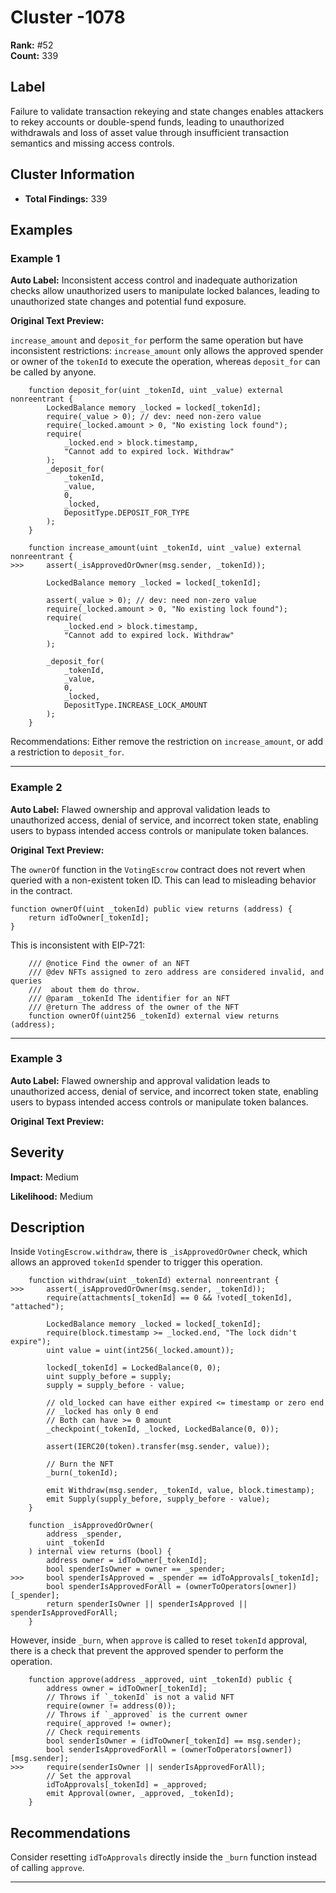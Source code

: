 # Cluster -1078

**Rank:** #52  
**Count:** 339  

## Label
Failure to validate transaction rekeying and state changes enables attackers to rekey accounts or double-spend funds, leading to unauthorized withdrawals and loss of asset value through insufficient transaction semantics and missing access controls.

## Cluster Information
- **Total Findings:** 339

## Examples

### Example 1

**Auto Label:** Inconsistent access control and inadequate authorization checks allow unauthorized users to manipulate locked balances, leading to unauthorized state changes and potential fund exposure.  

**Original Text Preview:**

`increase_amount` and `deposit_for` perform the same operation but have inconsistent restrictions: `increase_amount` only allows the approved spender or owner of the `tokenId` to execute the operation, whereas `deposit_for` can be called by anyone.

```solidity
    function deposit_for(uint _tokenId, uint _value) external nonreentrant {
        LockedBalance memory _locked = locked[_tokenId];
        require(_value > 0); // dev: need non-zero value
        require(_locked.amount > 0, "No existing lock found");
        require(
            _locked.end > block.timestamp,
            "Cannot add to expired lock. Withdraw"
        );
        _deposit_for(
            _tokenId,
            _value,
            0,
            _locked,
            DepositType.DEPOSIT_FOR_TYPE
        );
    }
```

```solidity
    function increase_amount(uint _tokenId, uint _value) external nonreentrant {
>>>     assert(_isApprovedOrOwner(msg.sender, _tokenId));

        LockedBalance memory _locked = locked[_tokenId];

        assert(_value > 0); // dev: need non-zero value
        require(_locked.amount > 0, "No existing lock found");
        require(
            _locked.end > block.timestamp,
            "Cannot add to expired lock. Withdraw"
        );

        _deposit_for(
            _tokenId,
            _value,
            0,
            _locked,
            DepositType.INCREASE_LOCK_AMOUNT
        );
    }
```

Recommendations:
Either remove the restriction on `increase_amount`, or add a restriction to `deposit_for`.

---
### Example 2

**Auto Label:** Flawed ownership and approval validation leads to unauthorized access, denial of service, and incorrect token state, enabling users to bypass intended access controls or manipulate token balances.  

**Original Text Preview:**

The `ownerOf` function in the `VotingEscrow` contract does not revert when queried with a non-existent token ID. This can lead to misleading behavior in the contract.

```solidity
function ownerOf(uint _tokenId) public view returns (address) {
    return idToOwner[_tokenId];
}
```

This is inconsistent with EIP-721:

```solidity
    /// @notice Find the owner of an NFT
    /// @dev NFTs assigned to zero address are considered invalid, and queries
    ///  about them do throw.
    /// @param _tokenId The identifier for an NFT
    /// @return The address of the owner of the NFT
    function ownerOf(uint256 _tokenId) external view returns (address);
```

---
### Example 3

**Auto Label:** Flawed ownership and approval validation leads to unauthorized access, denial of service, and incorrect token state, enabling users to bypass intended access controls or manipulate token balances.  

**Original Text Preview:**

## Severity

**Impact:** Medium

**Likelihood:** Medium

## Description

Inside `VotingEscrow.withdraw`, there is `_isApprovedOrOwner` check, which allows an approved `tokenId` spender to trigger this operation.

```solidity
    function withdraw(uint _tokenId) external nonreentrant {
>>>     assert(_isApprovedOrOwner(msg.sender, _tokenId));
        require(attachments[_tokenId] == 0 && !voted[_tokenId], "attached");

        LockedBalance memory _locked = locked[_tokenId];
        require(block.timestamp >= _locked.end, "The lock didn't expire");
        uint value = uint(int256(_locked.amount));

        locked[_tokenId] = LockedBalance(0, 0);
        uint supply_before = supply;
        supply = supply_before - value;

        // old_locked can have either expired <= timestamp or zero end
        // _locked has only 0 end
        // Both can have >= 0 amount
        _checkpoint(_tokenId, _locked, LockedBalance(0, 0));

        assert(IERC20(token).transfer(msg.sender, value));

        // Burn the NFT
        _burn(_tokenId);

        emit Withdraw(msg.sender, _tokenId, value, block.timestamp);
        emit Supply(supply_before, supply_before - value);
    }
```

```solidity
    function _isApprovedOrOwner(
        address _spender,
        uint _tokenId
    ) internal view returns (bool) {
        address owner = idToOwner[_tokenId];
        bool spenderIsOwner = owner == _spender;
>>>     bool spenderIsApproved = _spender == idToApprovals[_tokenId];
        bool spenderIsApprovedForAll = (ownerToOperators[owner])[_spender];
        return spenderIsOwner || spenderIsApproved || spenderIsApprovedForAll;
    }
```

However, inside `_burn`, when `approve` is called to reset `tokenId` approval, there is a check that prevent the approved spender to perform the operation.

```solidity
    function approve(address _approved, uint _tokenId) public {
        address owner = idToOwner[_tokenId];
        // Throws if `_tokenId` is not a valid NFT
        require(owner != address(0));
        // Throws if `_approved` is the current owner
        require(_approved != owner);
        // Check requirements
        bool senderIsOwner = (idToOwner[_tokenId] == msg.sender);
        bool senderIsApprovedForAll = (ownerToOperators[owner])[msg.sender];
>>>     require(senderIsOwner || senderIsApprovedForAll);
        // Set the approval
        idToApprovals[_tokenId] = _approved;
        emit Approval(owner, _approved, _tokenId);
    }
```

## Recommendations

Consider resetting `idToApprovals` directly inside the `_burn` function instead of calling `approve`.

---
